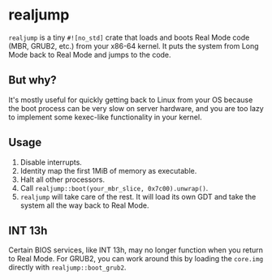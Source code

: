 # realjump

`realjump` is a tiny `#![no_std]` crate that loads and boots Real Mode code (MBR, GRUB2, etc.) from your x86-64 kernel.
It puts the system from Long Mode back to Real Mode and jumps to the code.

## But why?

It's mostly useful for quickly getting back to Linux from your OS because the boot process can be very slow on server hardware, and you are too lazy to implement some kexec-like functionality in your kernel.

## Usage

1. Disable interrupts.
1. Identity map the first 1MiB of memory as executable.
1. Halt all other processors.
1. Call `realjump::boot(your_mbr_slice, 0x7c00).unwrap()`.
1. `realjump` will take care of the rest. It will load its own GDT and take the system all the way back to Real Mode.

## INT 13h

Certain BIOS services, like INT 13h, may no longer function when you return to Real Mode.
For GRUB2, you can work around this by loading the `core.img` directly with `realjump::boot_grub2`.
